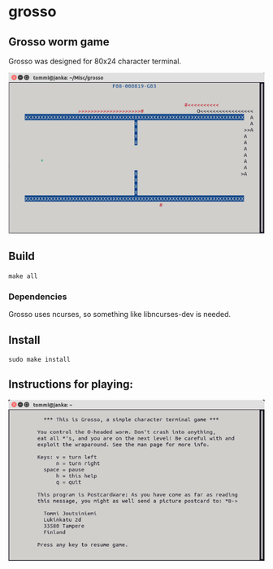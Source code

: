 # grosso

## Grosso worm game

Grosso was designed for 80x24 character terminal.

![alt text](https://github.com/tommijoutsiniemi/grosso/blob/main/misc/grosso-ss.png?raw=true)

## Build
	make all

### Dependencies
Grosso uses ncurses, so something like libncurses-dev is needed.

## Install
	sudo make install

## Instructions for playing:

![alt text](https://github.com/tommijoutsiniemi/grosso/blob/main/misc/grosso-help.png?raw=true)
